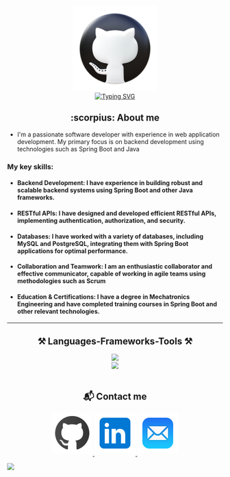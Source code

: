 <div align=center>
    <img src="https://github.com/Jefer1026/Jefer1026/blob/master/assets/github.png" alt="github 3d icon" height="200">
</div>
<div align=center>
    <a href="https://git.io/typing-svg"><img src="https://readme-typing-svg.herokuapp.com?font=Fira+Code&pause=1000&center=true&vCenter=true&random=false&width=435&lines=Hi!%2C+I'm+Jeferson+Oyola;Backend+Developer+Spring+Boot;Mechatronic+engineer" alt="Typing SVG" /></a>
</div>

<h2 align="center">:scorpius: About me</h2>

- I'm a passionate software developer with experience in web application development. My primary focus is on backend development using technologies such as Spring Boot and Java

### My key skills:

- #### Backend Development: I have experience in building robust and scalable backend systems using Spring Boot and other Java frameworks.
- #### RESTful APIs: I have designed and developed efficient RESTful APIs, implementing authentication, authorization, and security.
- #### Databases: I have worked with a variety of databases, including MySQL and PostgreSQL, integrating them with Spring Boot applications for optimal performance.
- #### Collaboration and Teamwork: I am an enthusiastic collaborator and effective communicator, capable of working in agile teams using methodologies such as Scrum
- #### Education & Certifications: I have a degree in Mechatronics Engineering and have completed training courses in Spring Boot and other relevant technologies.



<hr/>
<h2 align="center">⚒️ Languages-Frameworks-Tools ⚒️</h2>

<div align="center">
  <img src="https://skillicons.dev/icons?i=github,git,typescript,java,docker" />
    <br>
  <img src="https://skillicons.dev/icons?i=mysql,html,css,vscode,spring,idea" />
</div>

<br/>


<h2 align="center"> 📬 Contact me</h2>

<p align=center>
    <a href="https://github.com/jefer1026" target="_blank">
        <img src="https://github.com/Jefer1026/Jefer1026/blob/master/assets/github.svg" alt=github style="margin-bottom: 5px;" />
    </a>
    <a href="https://www.linkedin.com/feed" target="_blank">
        <img src="https://github.com/Jefer1026/Jefer1026/blob/master/assets/linkedin.svg" alt=linkedin style="margin-bottom: 5px;" />
    </a>
    <a href="mailto:jog106@hotmail.com" target="_blank">
        <img src="https://github.com/Jefer1026/Jefer1026/blob/master/assets/correo.svg" alt=correo style="margin-bottom: 5px;" />
    </a>
</p>

<img src="https://user-images.githubusercontent.com/73097560/115834477-dbab4500-a447-11eb-908a-139a6edaec5c.gif" />


